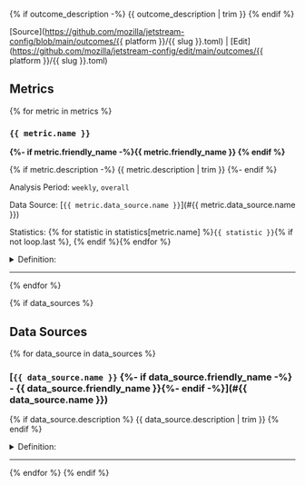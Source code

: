 {% if outcome_description -%}
{{ outcome_description | trim }}
{% endif %}

[Source](https://github.com/mozilla/jetstream-config/blob/main/outcomes/{{ platform }}/{{ slug }}.toml)  |  [Edit](https://github.com/mozilla/jetstream-config/edit/main/outcomes/{{ platform }}/{{ slug }}.toml)


## Metrics

{% for metric in metrics %}

### `{{ metric.name }}` 

**{%- if metric.friendly_name -%}{{ metric.friendly_name }} {% endif %}**

{% if metric.description -%}
{{ metric.description | trim }}
{%- endif %}

Analysis Period: `weekly`, `overall`

Data Source: [`{{ metric.data_source.name }}`](#{{ metric.data_source.name }})

Statistics: {% for statistic in statistics[metric.name] %}`{{ statistic }}`{% if not loop.last %}, {% endif %}{% endfor %}

<details>
<summary>Definition:</summary>

```sql
{{ metric.select_expression | trim }}
```
</details>


---
{% endfor %}

{% if data_sources %}
## Data Sources

{% for data_source in data_sources %}

### [`{{ data_source.name }}` {%- if data_source.friendly_name -%} - {{ data_source.friendly_name }}{%- endif -%}](#{{ data_source.name }})

{% if data_source.description %}
{{ data_source.description | trim }}
{% endif %}

<details>
<summary>Definition:</summary>

```sql
{{ data_source._from_expr | trim }}
```
</details>

---
{% endfor %}
{% endif %}

